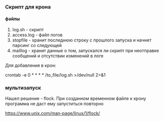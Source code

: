 ### Скрипт для крона

#### файлы
1. log.sh - скрипт 
2. access.log - файл логов
3. stopfile - хранит последнюю строку c прошлого запуска и начнет парсинг со следующей 
4. maillog - хранит данные о том, запускался ли скрипт при неотправке сообщений и отсутствии изменений в логе

Для добавления в крон:

crontab -e 
0 * * * * /to_file/log.sh >/dev/null 2>&1

### мультизапуск

Нашел решение - flock. При созданном временном файле к крону программа не даст ему запуститься повторно

https://www.unix.com/man-page/linux/1/flock/

